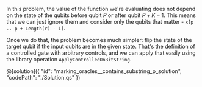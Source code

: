 In this problem, the value of the function we're evaluating does not depend on the state of the qubits before qubit $P$ or after qubit $P + K - 1$. This means that we can just ignore them and consider only the qubits that matter - `x[p .. p + Length(r) - 1]`.

Once we do that, the problem becomes much simpler: flip the state of the target qubit if the input qubits are in the given state. That's the definition of a controlled gate with arbitrary controls, and we can apply that easily using the library operation `ApplyControlledOnBitString`.

@[solution]({
    "id": "marking_oracles__contains_substring_p_solution",
    "codePath": "./Solution.qs"
})
